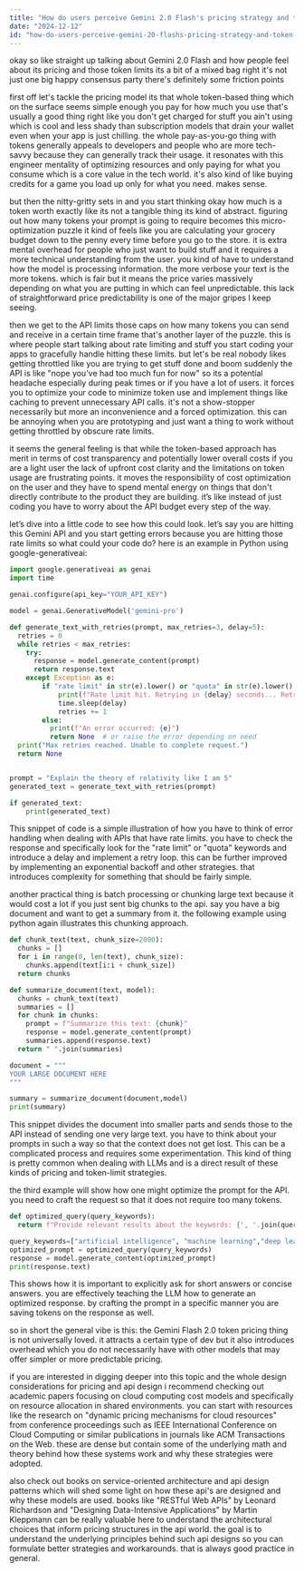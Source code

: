 ```yaml
---
title: "How do users perceive Gemini 2.0 Flash's pricing strategy and token-based API limits?"
date: "2024-12-12"
id: "how-do-users-perceive-gemini-20-flashs-pricing-strategy-and-token-based-api-limits"
---
```


okay so like straight up talking about Gemini 2.0 Flash and how people feel about its pricing and those token limits its a bit of a mixed bag right it's not just one big happy consensus party there's definitely some friction points

first off let's tackle the pricing model its that whole token-based thing which on the surface seems simple enough you pay for how much you use that's usually a good thing right like you don't get charged for stuff you ain't using which is cool and less shady than subscription models that drain your wallet even when your app is just chilling. the whole pay-as-you-go thing with tokens generally appeals to developers and people who are more tech-savvy because they can generally track their usage. it resonates with this engineer mentality of optimizing resources and only paying for what you consume which is a core value in the tech world. it's also kind of like buying credits for a game you load up only for what you need. makes sense.

but then the nitty-gritty sets in and you start thinking okay how much is a token worth exactly like its not a tangible thing its kind of abstract. figuring out how many tokens your prompt is going to require becomes this micro-optimization puzzle it kind of feels like you are calculating your grocery budget down to the penny every time before you go to the store. it is extra mental overhead for people who just want to build stuff and it requires a more technical understanding from the user. you kind of have to understand how the model is processing information. the more verbose your text is the more tokens. which is fair but it means the price varies massively depending on what you are putting in which can feel unpredictable. this lack of straightforward price predictability is one of the major gripes I keep seeing.

then we get to the API limits those caps on how many tokens you can send and receive in a certain time frame that's another layer of the puzzle. this is where people start talking about rate limiting and stuff you start coding your apps to gracefully handle hitting these limits. but let's be real nobody likes getting throttled like you are trying to get stuff done and boom suddenly the API is like "nope you've had too much fun for now" so its a potential headache especially during peak times or if you have a lot of users. it forces you to optimize your code to minimize token use and implement things like caching to prevent unnecessary API calls. it's not a show-stopper necessarily but more an inconvenience and a forced optimization. this can be annoying when you are prototyping and just want a thing to work without getting throttled by obscure rate limits.

it seems the general feeling is that while the token-based approach has merit in terms of cost transparency and potentially lower overall costs if you are a light user the lack of upfront cost clarity and the limitations on token usage are frustrating points. it moves the responsibility of cost optimization on the user and they have to spend mental energy on things that don't directly contribute to the product they are building. it’s like instead of just coding you have to worry about the API budget every step of the way.

let’s dive into a little code to see how this could look. let’s say you are hitting this Gemini API and you start getting errors because you are hitting those rate limits so what could your code do? here is an example in Python using google-generativeai:

```python
import google.generativeai as genai
import time

genai.configure(api_key="YOUR_API_KEY")

model = genai.GenerativeModel('gemini-pro')

def generate_text_with_retries(prompt, max_retries=3, delay=5):
  retries = 0
  while retries < max_retries:
    try:
      response = model.generate_content(prompt)
      return response.text
    except Exception as e:
        if "rate limit" in str(e).lower() or "quota" in str(e).lower():
            print(f"Rate limit hit. Retrying in {delay} seconds... Retry {retries+1}/{max_retries}")
            time.sleep(delay)
            retries += 1
        else:
          print(f"An error occurred: {e}")
          return None  # or raise the error depending on need
  print("Max retries reached. Unable to complete request.")
  return None


prompt = "Explain the theory of relativity like I am 5"
generated_text = generate_text_with_retries(prompt)

if generated_text:
    print(generated_text)
```
This snippet of code is a simple illustration of how you have to think of error handling when dealing with APIs that have rate limits. you have to check the response and specifically look for the "rate limit" or "quota" keywords and introduce a delay and implement a retry loop. this can be further improved by implementing an exponential backoff and other strategies. that introduces complexity for something that should be fairly simple.

another practical thing is batch processing or chunking large text because it would cost a lot if you just sent big chunks to the api. say you have a big document and want to get a summary from it. the following example using python again illustrates this chunking approach.

```python
def chunk_text(text, chunk_size=2000):
  chunks = []
  for i in range(0, len(text), chunk_size):
    chunks.append(text[i:i + chunk_size])
  return chunks

def summarize_document(text, model):
  chunks = chunk_text(text)
  summaries = []
  for chunk in chunks:
    prompt = f"Summarize this text: {chunk}"
    response = model.generate_content(prompt)
    summaries.append(response.text)
  return " ".join(summaries)

document = """
YOUR LARGE DOCUMENT HERE
"""

summary = summarize_document(document,model)
print(summary)
```
This snippet divides the document into smaller parts and sends those to the API instead of sending one very large text. you have to think about your prompts in such a way so that the context does not get lost. This can be a complicated process and requires some experimentation. This kind of thing is pretty common when dealing with LLMs and is a direct result of these kinds of pricing and token-limit strategies.

the third example will show how one might optimize the prompt for the API. you need to craft the request so that it does not require too many tokens.

```python
def optimized_query(query_keywords):
  return f"Provide relevant results about the keywords: {', '.join(query_keywords)}. Keep results brief."

query_keywords=["artificial intelligence", "machine learning","deep learning"]
optimized_prompt = optimized_query(query_keywords)
response = model.generate_content(optimized_prompt)
print(response.text)
```
This shows how it is important to explicitly ask for short answers or concise answers. you are effectively teaching the LLM how to generate an optimized response. by crafting the prompt in a specific manner you are saving tokens on the response as well.

so in short the general vibe is this: the Gemini Flash 2.0 token pricing thing is not universally loved. it attracts a certain type of dev but it also introduces overhead which you do not necessarily have with other models that may offer simpler or more predictable pricing.

if you are interested in digging deeper into this topic and the whole design considerations for pricing and api design i recommend checking out academic papers focusing on cloud computing cost models and specifically on resource allocation in shared environments. you can start with resources like the research on "dynamic pricing mechanisms for cloud resources" from conference proceedings such as IEEE International Conference on Cloud Computing or similar publications in journals like ACM Transactions on the Web. these are dense but contain some of the underlying math and theory behind how these systems work and why these strategies were adopted.

also check out books on service-oriented architecture and api design patterns which will shed some light on how these api's are designed and why these models are used. books like "RESTful Web APIs" by Leonard Richardson and "Designing Data-Intensive Applications" by Martin Kleppmann can be really valuable here to understand the architectural choices that inform pricing structures in the api world. the goal is to understand the underlying principles behind such api designs so you can formulate better strategies and workarounds. that is always good practice in general.
